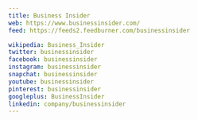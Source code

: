 ```yaml
---
title: Business Insider
web: https://www.businessinsider.com/
feed: https://feeds2.feedburner.com/businessinsider

wikipedia: Business_Insider
twitter: businessinsider
facebook: businessinsider
instagram: businessinsider
snapchat: businessinsider
youtube: businessinsider
pinterest: businessinsider
googleplus: BusinessInsider
linkedin: company/businessinsider
---
```

